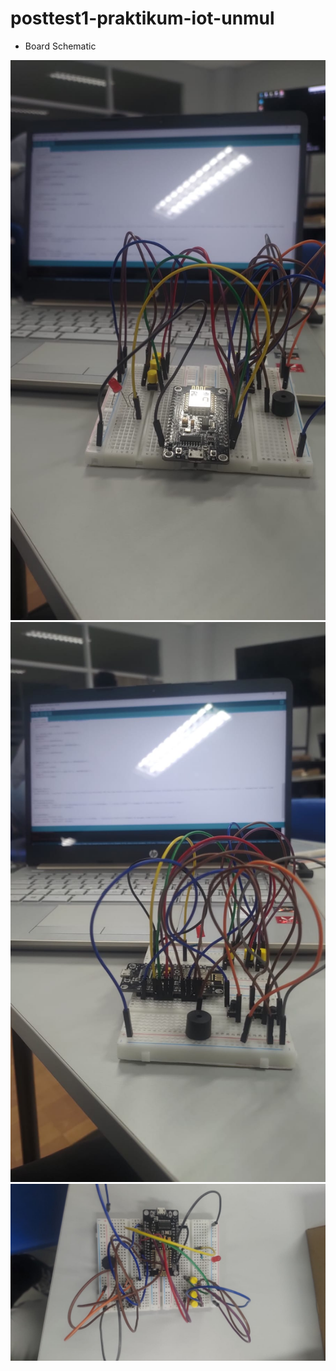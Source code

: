 # posttest1-praktikum-iot-unmul

- Board Schematic

![IMG 1](boardschematic/1.png)
![IMG 1](boardschematic/2.png)
![IMG 1](boardschematic/3.png)